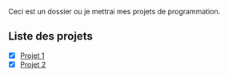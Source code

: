 Ceci est un dossier ou je mettrai mes projets de programmation.

## Liste des projets
- [x] [Projet 1](#projet-1)
- [x] [Projet 2](#projet-2)